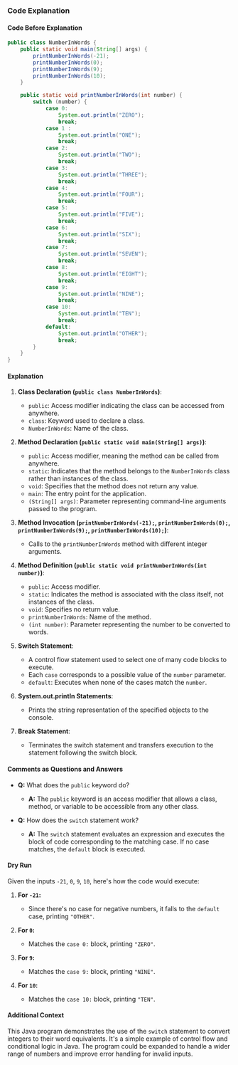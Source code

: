 ### Code Explanation

#### Code Before Explanation

```java
public class NumberInWords {
    public static void main(String[] args) {
        printNumberInWords(-21);
        printNumberInWords(0);
        printNumberInWords(9);
        printNumberInWords(10);
    }

    public static void printNumberInWords(int number) {
        switch (number) {
            case 0:
                System.out.println("ZERO");
                break;
            case 1 :
                System.out.println("ONE");
                break;
            case 2:
                System.out.println("TWO");
                break;
            case 3:
                System.out.println("THREE");
                break;
            case 4:
                System.out.println("FOUR");
                break;
            case 5:
                System.out.println("FIVE");
                break;
            case 6:
                System.out.println("SIX");
                break;
            case 7:
                System.out.println("SEVEN");
                break;
            case 8:
                System.out.println("EIGHT");
                break;
            case 9:
                System.out.println("NINE");
                break;
            case 10:
                System.out.println("TEN");
                break;
            default:
                System.out.println("OTHER");
                break;
        }
    }
}
```

#### Explanation

1. **Class Declaration (`public class NumberInWords`)**:

   -  `public`: Access modifier indicating the class can be accessed from anywhere.
   -  `class`: Keyword used to declare a class.
   -  `NumberInWords`: Name of the class.

2. **Method Declaration (`public static void main(String[] args)`)**:

   -  `public`: Access modifier, meaning the method can be called from anywhere.
   -  `static`: Indicates that the method belongs to the `NumberInWords` class rather than instances of the class.
   -  `void`: Specifies that the method does not return any value.
   -  `main`: The entry point for the application.
   -  `(String[] args)`: Parameter representing command-line arguments passed to the program.

3. **Method Invocation (`printNumberInWords(-21);`, `printNumberInWords(0);`, `printNumberInWords(9);`, `printNumberInWords(10);`)**:

   -  Calls to the `printNumberInWords` method with different integer arguments.

4. **Method Definition (`public static void printNumberInWords(int number)`)**:

   -  `public`: Access modifier.
   -  `static`: Indicates the method is associated with the class itself, not instances of the class.
   -  `void`: Specifies no return value.
   -  `printNumberInWords`: Name of the method.
   -  `(int number)`: Parameter representing the number to be converted to words.

5. **Switch Statement**:

   -  A control flow statement used to select one of many code blocks to execute.
   -  Each `case` corresponds to a possible value of the `number` parameter.
   -  `default`: Executes when none of the cases match the `number`.

6. **System.out.println Statements**:

   -  Prints the string representation of the specified objects to the console.

7. **Break Statement**:
   -  Terminates the switch statement and transfers execution to the statement following the switch block.

#### Comments as Questions and Answers

-  **Q:** What does the `public` keyword do?

   -  **A:** The `public` keyword is an access modifier that allows a class, method, or variable to be accessible from any other class.

-  **Q:** How does the `switch` statement work?
   -  **A:** The `switch` statement evaluates an expression and executes the block of code corresponding to the matching case. If no case matches, the `default` block is executed.

#### Dry Run

Given the inputs `-21`, `0`, `9`, `10`, here's how the code would execute:

1. **For `-21`:**

   -  Since there's no case for negative numbers, it falls to the `default` case, printing `"OTHER"`.

2. **For `0`:**

   -  Matches the `case 0:` block, printing `"ZERO"`.

3. **For `9`:**

   -  Matches the `case 9:` block, printing `"NINE"`.

4. **For `10`:**
   -  Matches the `case 10:` block, printing `"TEN"`.

#### Additional Context

This Java program demonstrates the use of the `switch` statement to convert integers to their word equivalents. It's a simple example of control flow and conditional logic in Java. The program could be expanded to handle a wider range of numbers and improve error handling for invalid inputs.
